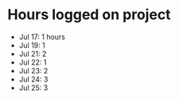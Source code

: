 # Hours logged on project

- Jul 17: 1 hours
- Jul 19: 1
- Jul 21: 2
- Jul 22: 1
- Jul 23: 2
- Jul 24: 3
- Jul 25: 3
